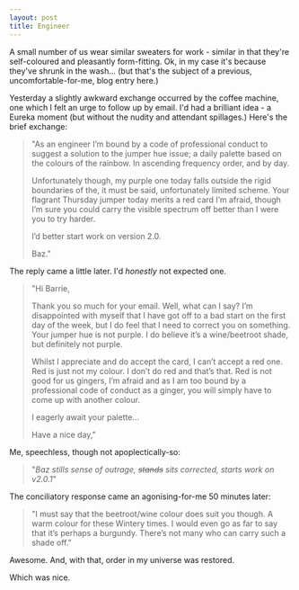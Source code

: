 ```yaml
---
layout: post
title: Engineer
---
```


A small number of us wear similar sweaters for work - similar in that they're self-coloured and pleasantly form-fitting.  Ok, in my case it's because they've shrunk in the wash... (but that's the subject of a previous, uncomfortable-for-me, blog entry here.)

Yesterday a slightly awkward exchange occurred by the coffee machine, one which I felt an urge to follow up by email.  I'd had a brilliant idea - a Eureka moment (but without the nudity and attendant spillages.)  Here's the brief exchange:

> "As an engineer I’m bound by a code of professional conduct to suggest a solution to the jumper hue issue; a daily palette based on the colours of the rainbow.  In ascending frequency order, and by day.
> 
> Unfortunately though, my purple one today falls outside the rigid boundaries of the, it must be said, unfortunately limited scheme.  Your flagrant Thursday jumper today merits a red card I’m afraid, though I’m sure you could carry the visible spectrum off better than I were you to try harder.
> 
> I’d better start work on version 2.0.
> 
> Baz."

The reply came a little later.  I'd *honestly* not expected one.

> "Hi Barrie,
> 
> Thank you so much for your email.  Well, what can I say?  I’m disappointed with myself that I have got off to a bad start on the first day of the week, but I do feel that I need to correct you on something.  Your jumper hue is not purple.  I do believe it’s a wine/beetroot shade, but definitely not purple.  
> 
> Whilst I appreciate and do accept the card, I can’t accept a red one.  Red is just not my colour.  I don’t do red and that’s that.  Red is not good for us gingers, I’m afraid and as I am too bound by a professional code of conduct as a ginger, you will simply have to come up with another colour. 
> 
> I eagerly await your palette…
> 
> Have a nice day,"

Me, speechless, though not apoplectically-so:

> "*Baz stills sense of outrage, <strike>stands</strike> sits corrected, starts work on v2.0.1*"

The conciliatory response came an agonising-for-me 50 minutes later:

> "I must say that the beetroot/wine colour does suit you though.  A warm colour for these Wintery times.  I would even go as far to say that it’s perhaps a burgundy.  There’s not many who can carry such a shade off."

Awesome.  And, with that, order in my universe was restored.

Which was nice.
